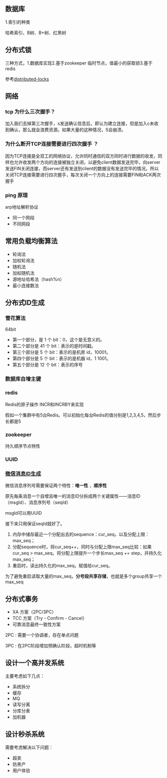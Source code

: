 ## 数据库

1.索引的种类

哈希索引、B树、B+树、红黑树

## 分布式锁

三种方式，1.数据库实现2.基于zookeeper 临时节点，值最小的获取锁3.基于redis

参考[distributed-locks](http://youzhixueyuan.com/3-implementations-of-distributed-locks.html)

## 网络

### tcp 为什么三次握手？

加入我们去掉第三次握手，s发送确认信息后，即认为建立连接，但是加入c未收到确认，那么就会浪费资源。如果大量的这种情况，S会崩溃。 

### 为什么断开TCP连接需要进行四次握手 ？

因为TCP连接是全双工的网络协议，允许同时通信的双方同时进行数据的收发，同样也允许收发两个方向的连接被独立关闭，以避免client数据发送完毕，向server发送FIN关闭连接，而server还有发送到client的数据没有发送完毕的情况。所以关闭TCP连接需要进行四次握手，每次关闭一个方向上的连接需要FIN和ACK两次握手

### ping 原理

arp地址解析协议
- 同一个网段
- 不同网段

## 常用负载均衡算法

- 轮询法
- 加权轮询法
- 随机法
- 加权随机法
- 源地址哈希法（hash%n）
- 最小连接数法


## 分布式ID生成

### 雪花算法

64bit 

- 第一个部分，是 1 个 bit：0，这个是无意义的。
- 第二个部分是 41 个 bit：表示的是时间戳。
- 第三个部分是 5 个 bit：表示的是机房 id，10001。
- 第四个部分是 5 个 bit：表示的是机器 id，1 1001。
- 第五个部分是 12 个 bit：表示的序号

### 数据库自增主键

### redis

Redis的原子操作 INCR和INCRBY来实现

假如一个集群中有5台Redis。可以初始化每台Redis的值分别是1,2,3,4,5，然后步长都是5

### zookeeper

持久顺序节点特性
### UUID

### [微信消息ID生成](https://zhuanlan.zhihu.com/p/46404167)

微信消息序列号需要保证两个特性：**唯一性** ，**顺序性**

原先每条消息一个自增且唯一的消息ID分拆成两个关键属性——消息ID（msgId）、消息序列号（seqId）

msgId可以用UUID

接下来只用保证seqId就好了。

1. 内存中储存最近一个分配出去的sequence：cur_seq，以及分配上限：max_seq；
2. 分配sequence时，将cur_seq++，同时与分配上限max_seq比较：如果cur_seq > max_seq，将分配上限提升一个步长max_seq += step，并持久化max_seq；
3. 重启时，读出持久化的max_seq，赋值给cur_seq。

为了避免重启读取大量的max_seq，**分号段共享存储**，也就是多个group共享一个max_seq

## 分布式事务

- XA 方案（2PC/3PC）
- TCC 方案（Try - Confirm - Cancel）
- 可靠消息最终一致性方案

2PC : 需要一个协调者，存在单点问题

3PC : 在2PC阶段增加预确认阶段，超时机制等

## 设计一个高并发系统

主要考虑如下几点：
- 系统拆分
- 缓存
- MQ
- 读写分离
- 分库分表
- 加机器


## 设计秒杀系统

需要考虑解决以下问题：
- 超卖
- 防黑产
- 用户体验